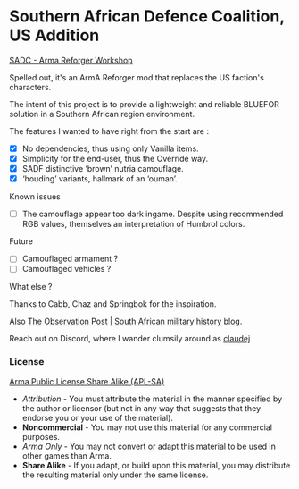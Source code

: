 # Southern African Defence Coalition, US Addition


[SADC - Arma Reforger Workshop](https://reforger.armaplatform.com/workshop/6286427A7FB715B5-SADC)

Spelled out, it's an ArmA Reforger mod that replaces the US faction's characters.

The intent of this project is to provide a lightweight and reliable BLUEFOR solution in a Southern African region environment.

The features I wanted to have right from the start are :
- [x] No dependencies, thus using only Vanilla items.
- [x] Simplicity for the end-user, thus the Override way.
- [x] SADF distinctive ‘brown’ nutria camouflage.
- [x] ‘houding’ variants, hallmark of an ‘ouman’.

Known issues
- [ ] The camouflage appear too dark ingame. Despite using recommended RGB values, themselves an interpretation of Humbrol colors.


Future
- [ ] Camouflaged armament ?
- [ ] Camouflaged vehicles ?

What else ?

Thanks to Cabb, Chaz and Springbok for the inspiration.

Also [The Observation Post | South African military history](https://samilhistory.com/) blog.

Reach out on Discord, where I wander clumsily around as [claudej](https://discord.com/users/297081142849568771)



### License
[Arma Public License Share Alike (APL-SA)](https://www.bohemia.net/community/licenses/arma-public-license-share-alike)
- _Attribution_ - You must attribute the material in the manner specified by the author or licensor (but not in any way that suggests that they endorse you or your use of the material).
- **Noncommercial** - You may not use this material for any commercial purposes.
- _Arma Only_ - You may not convert or adapt this material to be used in other games than Arma.
- **Share Alike** - If you adapt, or build upon this material, you may distribute the resulting material only under the same license.
